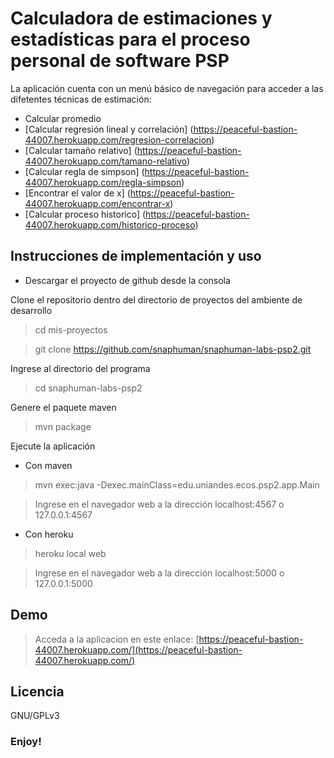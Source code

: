 # Calculadora de estimaciones y estadísticas para el proceso personal de software PSP

La aplicación cuenta con un menú básico de navegación para acceder a las difetentes técnicas de estimación:

* Calcular promedio
* [Calcular regresión lineal y correlación] (https://peaceful-bastion-44007.herokuapp.com/regresion-correlacion)
* [Calcular tamaño relativo] (https://peaceful-bastion-44007.herokuapp.com/tamano-relativo)
* [Calcular regla de simpson] (https://peaceful-bastion-44007.herokuapp.com/regla-simpson)
* [Encontrar el valor de x] (https://peaceful-bastion-44007.herokuapp.com/encontrar-x)
* [Calcular proceso historico] (https://peaceful-bastion-44007.herokuapp.com/historico-proceso)

## Instrucciones de implementación y uso

* Descargar el proyecto de github desde la consola

Clone el repositorio dentro del directorio de proyectos del ambiente de desarrollo

> cd mis-proyectos

> git clone https://github.com/snaphuman/snaphuman-labs-psp2.git

Ingrese al directorio del programa

> cd snaphuman-labs-psp2

Genere el paquete maven

> mvn package

Ejecute la aplicación

* Con maven

> mvn exec:java -Dexec.mainClass=edu.uniandes.ecos.psp2.app.Main

> Ingrese en el navegador web a la dirección localhost:4567 o 127.0.0.1:4567

* Con heroku

> heroku local web

> Ingrese en el navegador web a la dirección localhost:5000 o 127.0.0.1:5000

## Demo

> Acceda a la aplicacion en este enlace: [https://peaceful-bastion-44007.herokuapp.com/](https://peaceful-bastion-44007.herokuapp.com/)

## Licencia

GNU/GPLv3

### Enjoy!
